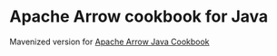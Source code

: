 # Apache Arrow cookbook for Java

Mavenized version for [Apache Arrow Java Cookbook](https://arrow.apache.org/cookbook/java/index.html) 
